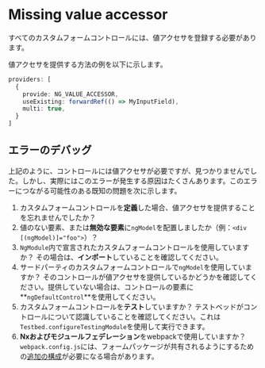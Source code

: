# Missing value accessor

すべてのカスタムフォームコントロールには、値アクセサを登録する必要があります。

値アクセサを提供する方法の例を以下に示します。

```typescript
providers: [
  {
    provide: NG_VALUE_ACCESSOR,
    useExisting: forwardRef(() => MyInputField),
    multi: true,
  }
]
```

## エラーのデバッグ

上記のように、コントロールには値アクセサが必要ですが、見つかりませんでした。しかし、実際にはこのエラーが発生する原因はたくさんあります。このエラーにつながる可能性のある既知の問題を次に示します。

1. カスタムフォームコントロールを**定義**した場合、値アクセサを提供することを忘れませんでしたか？
1. 値のない要素、または**無効な要素**に`ngModel`を配置しましたか（例：`<div [(ngModel)]="foo">`）？
1. `NgModule`内で宣言されたカスタムフォームコントロールを使用していますか？ その場合は、**インポート**していることを確認してください。
1. サードパーティのカスタムフォームコントロールで`ngModel`を使用していますか？ そのコントロールが値アクセサを提供しているかどうかを確認してください。提供していない場合は、コントロールの要素に**`ngDefaultControl`**を使用してください。
1. カスタムフォームコントロールを**テスト**していますか？ テストベッドがコントロールについて認識していることを確認してください。これは`Testbed.configureTestingModule`を使用して実行できます。
1. **Nxおよびモジュールフェデレーション**をwebpackで使用していますか？ `webpack.config.js`には、フォームパッケージが共有されるようにするための[追加の構成](https://github.com/angular/angular/issues/43821#issuecomment-1054845431)が必要になる場合があります。
